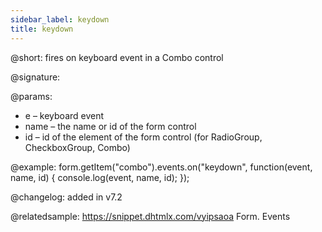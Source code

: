 ```yaml
---
sidebar_label: keydown 
title: keydown 
--- 
```


@short: fires on keyboard event in a Combo control

@signature:

@params:
- e – keyboard event
- name – the name or id of the form control 
- id – id of the element of the form control (for RadioGroup, CheckboxGroup, Combo)

@example:
form.getItem("combo").events.on("keydown", function(event, name, id) {
    console.log(event, name, id);
});

@changelog: added in v7.2

@relatedsample: https://snippet.dhtmlx.com/vyipsaoa Form. Events
